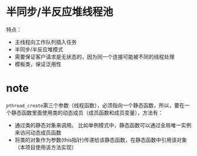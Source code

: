 # 半同步/半反应堆线程池
特点：
* 主线程向工作队列插入任务
* 半同步/半反应堆模式
* 需要保证客户请求是无状态的，因为同一个连接可能被不同的线程处理
* 模板类，保证泛用性


# note
`pthread_create`第三个参数（线程函数），必须指向一个静态函数，所以，要在一个静态函数里面使用类的动态成员（成员函数和成员变量），方法有：
* 通过类的静态对象来调用。 比如单例模式中，静态函数可以通过全局唯一实例来访问动态成员函数
* 将类的对象作为参数(this指针)传递给该静态函数，在静态函数中引用该对象（本项目使用该方法实现）